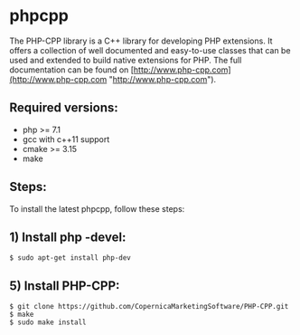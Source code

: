 # phpcpp

The PHP-CPP library is a C++ library for developing PHP extensions. It offers a collection of well documented and easy-to-use classes that can be used and extended to build native extensions for PHP. The full documentation can be found on [http://www.php-cpp.com](http://www.php-cpp.com "http://www.php-cpp.com").


## Required versions:
- php >= 7.1
- gcc with c++11 support
- cmake >= 3.15
- make


##  Steps:

To install the latest phpcpp, follow these steps:

## 1) Install php -devel:

<div class="termy">

```console
$ sudo apt-get install php-dev
```
</div>


## 5) Install PHP-CPP:

<div class="termy">

```console
$ git clone https://github.com/CopernicaMarketingSoftware/PHP-CPP.git
$ make
$ sudo make install
```
</div>
